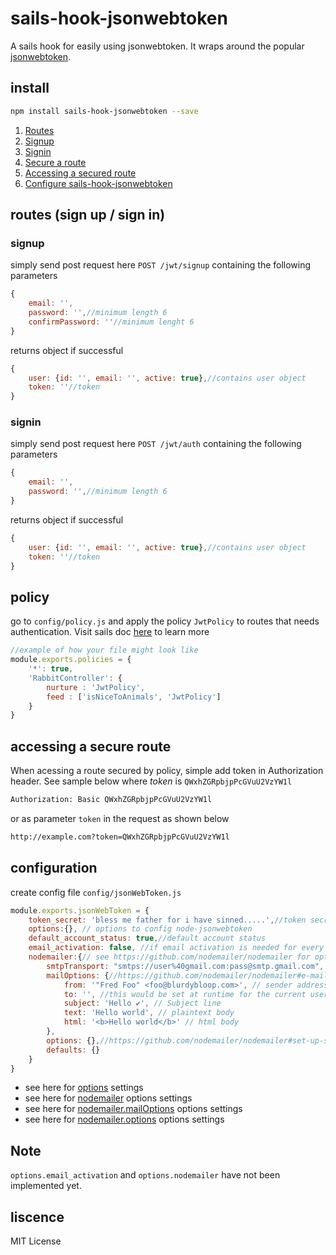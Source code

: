 # sails-hook-jsonwebtoken

A sails hook for easily using jsonwebtoken. It wraps around the popular [jsonwebtoken](https://github.com/auth0/node-jsonwebtoken).

## install

```bash
npm install sails-hook-jsonwebtoken --save
```
1. [Routes](https://github.com/Robophil/sails-hook-jsonwebtoken#routes-sign-up--sign-in)
  1. [Signup](https://github.com/Robophil/sails-hook-jsonwebtoken#signup)
  2. [Signin](https://github.com/Robophil/sails-hook-jsonwebtoken#signin)
2. [Secure a route](https://github.com/Robophil/sails-hook-jsonwebtoken#policy)
3. [Accessing a secured route](https://github.com/Robophil/sails-hook-jsonwebtoken#accessing-a-secure-route)
4. [Configure sails-hook-jsonwebtoken](https://github.com/Robophil/sails-hook-jsonwebtoken#configuration)


## routes (sign up / sign in)

### signup

simply send post request here `POST /jwt/signup` containing the following parameters

```javascript
{
    email: '',
    password: '',//minimum length 6
    confirmPassword: ''//minimum lenght 6
}
```

returns object if successful

```javascript
{
    user: {id: '', email: '', active: true},//contains user object
    token: ''//token
}
```

### signin

simply send post request here `POST /jwt/auth` containing the following parameters

```javascript
{
    email: '',
    password: '',//minimum length 6
}
```

returns object if successful

```javascript
{
    user: {id: '', email: '', active: true},//contains user object
    token: ''//token
}
```

## policy

go to `config/policy.js` and apply the policy `JwtPolicy` to routes that needs authentication.
Visit sails doc [here](http://sailsjs.org/documentation/concepts/policies#?to-apply-a-policy-to-a-specific-controller-action) to learn more

```javascript
//example of how your file might look like
module.exports.policies = {
    '*': true,
    'RabbitController': {
        nurture : 'JwtPolicy',
        feed : ['isNiceToAnimals', 'JwtPolicy']
    }
}
```

## accessing a secure route

When acessing a route secured by policy, simple add token in Authorization header. See sample below where *token* is
`QWxhZGRpbjpPcGVuU2VzYW1l`

```html
Authorization: Basic QWxhZGRpbjpPcGVuU2VzYW1l
```

or as parameter `token` in the request as shown below

```html
http://example.com?token=QWxhZGRpbjpPcGVuU2VzYW1l
```

## configuration

create config file `config/jsonWebToken.js`

```javascript
module.exports.jsonWebToken = {
    token_secret: 'bless me father for i have sinned.....',//token secret
    options:{}, // options to config node-jsonwebtoken
    default_account_status: true,//default account status
    email_activation: false, //if email activation is needed for every account created
    nodemailer:{// see https://github.com/nodemailer/nodemailer for options
        smtpTransport: "smtps://user%40gmail.com:pass@smtp.gmail.com",
        mailOptions: {//https://github.com/nodemailer/nodemailer#e-mail-message-fields
            from: '"Fred Foo" <foo@blurdybloop.com>', // sender address
            to: '', //this would be set at runtime for the current user trying to signup
            subject: 'Hello ✔', // Subject line
            text: 'Hello world', // plaintext body
            html: '<b>Hello world</b>' // html body
        },
        options: {},//https://github.com/nodemailer/nodemailer#set-up-smtp
        defaults: {}
    }
}
```

* see here for [options](https://github.com/auth0/node-jsonwebtoken#usage) settings
* see here for [nodemailer](https://github.com/nodemailer/nodemailer) options settings
* see here for [nodemailer.mailOptions](https://github.com/nodemailer/nodemailer#e-mail-message-fields) options settings
* see here for [nodemailer.options](https://github.com/nodemailer/nodemailer#set-up-smtp) options settings

## Note

`options.email_activation` and `options.nodemailer` have not been implemented yet.

## liscence

MIT License

